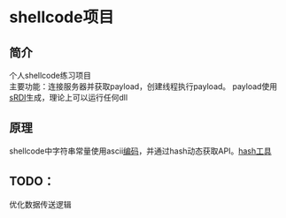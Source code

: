 # shellcode项目
## 简介
个人shellcode练习项目</br>
主要功能：连接服务器并获取payload，创建线程执行payload。
payload使用[sRDI](https://github.com/monoxgas/sRDI)生成，理论上可以运行任何dll
## 原理
shellcode中字符串常量使用ascii[编码](tools/str2intarr.exe)，并通过hash动态获取API。[hash工具](tools/gethash.exe)
## TODO：
优化数据传送逻辑